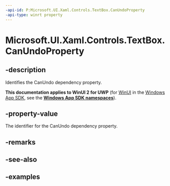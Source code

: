```yaml
---
-api-id: P:Microsoft.UI.Xaml.Controls.TextBox.CanUndoProperty
-api-type: winrt property
---
```


<!-- Property syntax.
public DependencyProperty CanUndoProperty { get; }
-->

# Microsoft.UI.Xaml.Controls.TextBox.CanUndoProperty

## -description

Identifies the CanUndo dependency property.

**This documentation applies to WinUI 2 for UWP** (for [WinUI](/windows/apps/winui/winui3/) in the [Windows App SDK](/windows/apps/windows-app-sdk/), see the **[Windows App SDK namespaces](/windows/windows-app-sdk/api/winrt/)**).

## -property-value

The identifier for the CanUndo dependency property.

## -remarks

## -see-also

## -examples

